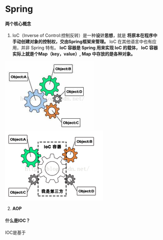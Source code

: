 # Spring

#### 两个核心概念

1. IoC（Inverse of Control:控制反转）是一种**设计思想**，就是 **将原本在程序中手动创建对象的控制权，交由Spring框架来管理。** IoC 在其他语言中也有应用，并非 Spring 特有。 **IoC 容器是 Spring 用来实现 IoC 的载体， IoC 容器实际上就是个Map（key，value）, Map 中存放的是各种对象。**

![OIP.SXkoisfdAvrbRfdEU49QZwAAAA](./img/SpringIOC耦合.png)![](./img/SpringIOC解耦.png)

2. **AOP**

#### 什么是IOC？

IOC是基于

